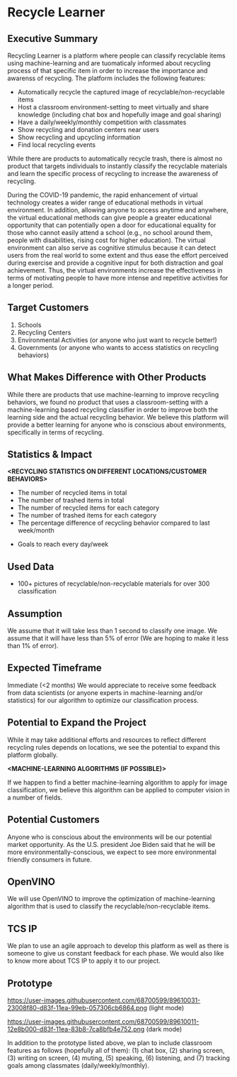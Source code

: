 # Recycle Learner

## Executive Summary

**<SUMMARY>**

Recycling Learner is a platform where people can classify recyclable items using machine-learning and are tuomaticaly informed about recycling process of that specific item in order to increase the importance and awarenss of recycling. The platform includes the following features:
- Automatically recycle the captured image of recyclable/non-recyclable items
- Host a classroom environment-setting to meet virtually and share knowledge (including chat box and hopefully image and goal sharing)
- Have a daily/weekly/monthly competition with classmates
- Show recycling and donation centers near users
- Show recycling and upcycling information
- Find local recycling events
 
**<NEED OF RECYCLING AWARENESS>**
  
While there are products to automatically recycle trash, there is almost no product that targets individuals to instantly classify the recyclable materials and learn the specific process of recycling to increase the awareness of recycling.
 
**<NEEDS OF VIRTUAL EDUCATION>**
  
During the COVID-19 pandemic, the rapid enhancement of virtual technology creates a wider range of educational methods in virtual environment. In addition, allowing anyone to access anytime and anywhere, the virtual educational methods can give people a greater educational opportunity that can potentially open a door for educational equality for those who cannot easily attend a school (e.g., no school around them, people with disabilities, rising cost for higher education). The virtual environment can also serve as cognitive stimulus because it can detect users from the real world to some extent and thus ease the effort perceived during exercise and provide a cognitive input for both distraction and goal achievement. Thus, the virtual environments increase the effectiveness in terms of motivating people to have more intense and repetitive activities for a longer period.

## Target Customers

1) Schools
2) Recycling Centers
3) Environmental Activities (or anyone who just want to recycle better!)
4) Governments (or anyone who wants to access statistics on recycling behaviors)

## What Makes Difference with Other Products

While there are products that use machine-learning to improve recycling behaviors, we found no product that uses a classroom-setting with a machine-learning based recycling classifier in order to improve both the learning side and the actual recycling behavior. We believe this platform will provide a better learning for anyone who is conscious about environments, specifically in terms of recycling.

## Statistics & Impact

**<RECYCLING STATISTICS ON DIFFERENT LOCATIONS/CUSTOMER BEHAVIORS>**

- The number of recycled items in total
- The number of trashed items in total
- The number of recycled items for each category
- The number of trashed items for each category
-  The percentage difference of recycling behavior compared to last week/month

**<SOCIAL IMPACT>**

- Goals to reach every day/week

## Used Data

**<MACHINE LEARNING MODEL>**
  
- 100+ pictures of recyclable/non-recyclable materials for over 300 classification

## Assumption

We assume that it will take less than 1 second to classify one image.
We assume that it will have less than 5% of error (We are hoping to make it less than 1% of error).

## Expected Timeframe

Immediate (<2 months)
We would appreciate to receive some feedback from data scientists (or anyone experts in machine-learning and/or statistics) for our algorithm to optimize our classification process.

## Potential to Expand the Project

**<RECYCLING PARTS>**
  
While it may take additional efforts and resources to reflect different recycling rules depends on locations, we see the potential to expand this platform globally.

**<MACHINE-LEARNING ALGORITHMS (IF POSSIBLE)>**

If we happen to find a better machine-learning algorithm to apply for image classification, we believe this algorithm can be applied to computer vision in a number of fields.

## Potential Customers

Anyone who is conscious about the environments will be our potential market opportunity. As the U.S. president Joe Biden said that he will be more environmentally-conscious, we expect to see more environmental friendly consumers in future.

## OpenVINO

We will use OpenVINO to improve the optimization of machine-learning algorithm that is used to classify the recyclable/non-recyclable items.

## TCS IP

We plan to use an agile approach to develop this platform as well as there is someone to give us constant feedback for each phase. We would also like to know more about TCS IP to apply it to our project.

## Prototype

https://user-images.githubusercontent.com/68700599/89610031-23008f80-d83f-11ea-99eb-057306cb6864.png (light mode)

https://user-images.githubusercontent.com/68700599/89610011-12e8b000-d83f-11ea-83b8-7ca8bfb4e752.png (dark mode)

In addition to the prototype listed above, we plan to include classroom features as follows (hopefully all of them): (1) chat box, (2) sharing screen, (3) writing on screen, (4) muting, (5) speaking, (6) listening, and (7) tracking goals among classmates (daily/weekly/monthly).
